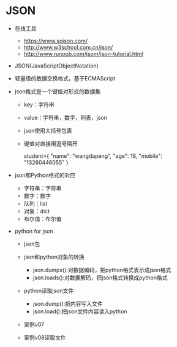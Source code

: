 # JSON
- 在线工具
    - https://www.sojson.com/
    - http://www.w3school.com.cn/json/
    - http://www.runoob.com/jsom/json-tutorial.html
- JSON(JavaScriptObjectNotation)
- 轻量级的数据交换格式，基于ECMAScript
- json格式是一个键值对形式的数据集
    - key：字符串
    - value：字符串，数字，列表，json
    - json使用大括号包裹
    - 键值对直接用逗号隔开
    
        student={
            "name": "wangdapeng",
            "age": 18,
            "mobile": "13260446055"
            }

- json和Python格式的对应
    - 字符串：字符串
    - 数字：数字
    - 队列：list
    - 对象：dict
    - 布尔值：布尔值
- python for json
    - json包
    - json和python对象的转换
        - json.dumps():对数据编码，把python格式表示成json格式
        - json.loads():对数据解码，把json格式转换成python格式
    - python读取json文件
        - json.dump():把内容写入文件
        - json.load():把json文件内容读入python
        
    - 案例v07
    - 案例v08读取文件